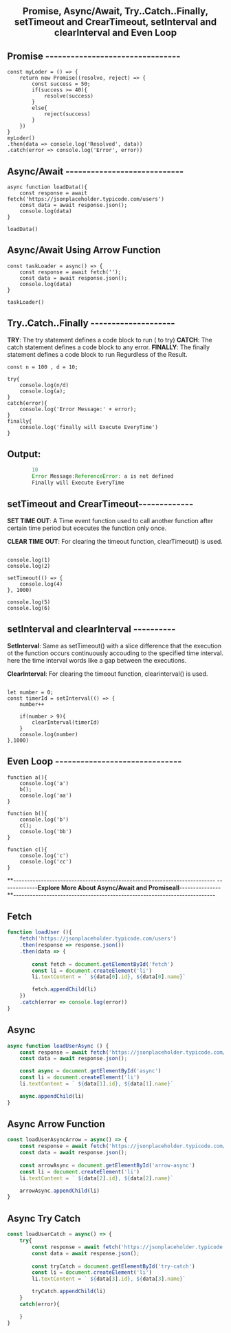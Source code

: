 <h2 align="center"> Promise, Async/Await, Try..Catch..Finally, setTimeout and CrearTimeout, setInterval and clearInterval and Even Loop</h2>



## Promise --------------------------------
``` JS
const myLoder = () => {
    return new Promise((resolve, reject) => {
        const success = 50;
        if(success >= 40){
            resolve(success)
        }
        else{
            reject(success)
        }
    })
}
myLoder()
.then(data => console.log('Resolved', data))
.catch(error => console.log('Error', error))

```


## Async/Await ----------------------------

``` JS
async function loadData(){
    const response = await fetch('https://jsonplaceholder.typicode.com/users')
    const data = await response.json();
    console.log(data)
}

loadData()

```

##  Async/Await Using Arrow Function 
``` JS
const taskLoader = async() => {
    const response = await fetch('');
    const data = await response.json();
    console.log(data)
}

taskLoader()

```

## Try..Catch..Finally --------------------

**TRY**: The try statement defines a code block to run ( to try)
**CATCH**: The catch statement defines a code block to any error.
**FINALLY**: The finally statement defines a code block to run Regurdless of the Result.


``` JS 
const n = 100 , d = 10;

try{
    console.log(n/d)
    console.log(a);
}
catch(error){
    console.log('Error Message:' + error);
}
finally{
    console.log('finally will Execute EveryTime')
}

```

## Output: 
```js
        10
        Error Message:ReferenceError: a is not defined
        Finally will Execute EveryTime
```

## setTimeout and CrearTimeout-------------

**SET TIME OUT**: A Time event function used to call another function after 
               certain time period but ececutes the function only once.

**CLEAR TIME OUT**: For clearing the timeout function, clearTimeout() is used.

``` JS

console.log(1)
console.log(2)

setTimeout(() => {
    console.log(4)
}, 1000)

console.log(5)
console.log(6)

```

## setInterval and clearInterval ----------

**SetInterval**: Same as setTimeout() with a slice difference that the 
              execution ot the function occurs continuously accouding to the
              specified time interval. here the time interval words like a
              gap between the executions.

**ClearInterval**: For clearing the timeout function, clearinterval() is used.


``` JS

let number = 0;
const timerId = setInterval(() => {
    number++

    if(number > 9){
        clearInterval(timerId)
    }
    console.log(number)
},1000)
```

## Even Loop ------------------------------
``` JS
function a(){
    console.log('a')
    b();
    console.log('aa')
}

function b(){
    console.log('b')
    c();
    console.log('bb')
}

function c(){
    console.log('c')
    console.log('cc')
}
```

**-------------------------------------------------------------------------
-------------**Explore More About Async/Await and Promiseall**---------------
**-------------------------------------------------------------------------

## Fetch
```js
function loadUser (){
    fetch('https://jsonplaceholder.typicode.com/users')
    .then(response => response.json())
    .then(data => {
        
        const fetch = document.getElementById('fetch')
        const li = document.createElement('li')
        li.textContent = ` ${data[0].id}, ${data[0].name}`

        fetch.appendChild(li)
    })
    .catch(error => console.log(error))
}
```

## Async 
```js 
async function loadUserAsync () {
    const response = await fetch('https://jsonplaceholder.typicode.com/users')
    const data = await response.json();

    const async = document.getElementById('async')
    const li = document.createElement('li')
    li.textContent = ` ${data[1].id}, ${data[1].name}`

    async.appendChild(li)
}
```


## Async Arrow Function

```js
const loadUserAsyncArrow = async() => {
    const response = await fetch('https://jsonplaceholder.typicode.com/users')
    const data = await response.json();
    
    const arrowAsync = document.getElementById('arrow-async')
    const li = document.createElement('li')
    li.textContent = ` ${data[2].id}, ${data[2].name}`

    arrowAsync.appendChild(li)
}
```

## Async Try Catch

```js
const loadUserCatch = async() => {
    try{
        const response = await fetch('https://jsonplaceholder.typicode.com/users')
        const data = await response.json();
        
        const tryCatch = document.getElementById('try-catch')
        const li = document.createElement('li')
        li.textContent = ` ${data[3].id}, ${data[3].name}`

        tryCatch.appendChild(li)
    }
    catch(error){

    }
}
```
